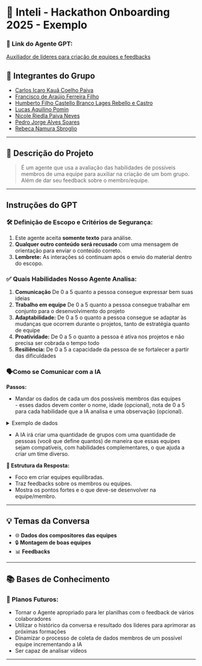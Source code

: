 # **🎯 Inteli - Hackathon Onboarding 2025 - Exemplo**






### **🔗 Link do Agente GPT:** 
[Auxiliador de líderes para criação de equipes e feedbacks](https://chatgpt.com/g/g-679973e504a881918872d58966fe9e7f-team-up)






## **👥 Integrantes do Grupo** 
- [Carlos Icaro Kauã Coelho Paiva](https://github.com/C-Icaro)
- [Francisco de Araújo Ferreira Filho](https://github.com/fr4ncisco7)
- [Humberto Filho Castello Branco Lages Rebello e Castro](https://github.com/Master-Humberto)
- [Lucas Aquilino Pomin](https://github.com/pominss)
- [Nicole Riedla Paiva Neves](https://github.com/nicriedla)
- [Pedro Jorge Alves Soares](https://github.com/PedroJorgeSA)
- [Rebeca Namura Sbroglio](https://github.com/rebeca-namura)










---






## **📄 Descrição do Projeto** 
> É um agente que usa a avaliação das habilidades de possíveis membros de uma equipe para auxiliar na criação de um bom grupo. Além de dar seu feedback sobre o membro/equipe.






---






## **Instruções do GPT** 






### **🛠️ Definição de Escopo e Critérios de Segurança:** 
1. Este agente aceita **somente texto** para análise. 
2. **Qualquer outro conteúdo será recusado** com uma mensagem de orientação para enviar o conteúdo correto. 
3. **Lembrete:** As interações só continuam após o envio do material dentro do escopo. 






### **✅ Quais Habilidades Nosso Agente Analisa:** 
1. **Comunicação** 
  De 0 a 5 quanto a pessoa consegue expressar bem suas ideias
2. **Trabalho em equipe** 
  De 0 a 5 quanto a pessoa consegue trabalhar em conjunto para o desenvolvimento do projeto
3. **Adaptabilidade:** 
  De 0 a 5 o quanto a pessoa consegue se adaptar às mudanças que ocorrem durante o projetos, tanto de estratégia quanto de equipe
4. **Proatividade:** 
  De 0 a 5 o quanto a pessoa é ativa nos projetos e não precisa ser cobrada o tempo todo
5. **Resiliência:** 
  De 0 a 5 a capacidade da pessoa de se fortalecer a partir das dificuldades






### **🗣️Como se Comunicar com a IA** 






**Passos:** 
 - Mandar os dados de cada um dos possíveis membros das equipes <br>
		- esses dados devem conter o nome, idade (opcional), nota de 0 a 5 para cada habilidade que a IA analisa e uma observação (opcional).
<details>
 	<summary>Exemplo de dados</summary>
		<h3>Ana Silva</h3> (32 anos)
Descrição: Atuou como líder de projeto em uma startup, destacando-se na coordenação de equipes multidisciplinares.
Notas:




Comunicação: 5
Trabalho em Equipe: 4
Adaptabilidade: 3
Proatividade: 5
Resiliência e Controle Emocional: 4
Observação: Trabalha muito bem com a Eduarda e nunca teve atrito com nenhum funcionário. Sempre busca soluções que favoreçam a equipe.




 <h3>Bruno Costa</h3> (29 anos)
Descrição: Experiência como analista de sistemas, com foco em otimização de processos e trabalho colaborativo.
Notas:




Comunicação: 3
Trabalho em Equipe: 5
Adaptabilidade: 4
Proatividade: 3
Resiliência e Controle Emocional: 5
Observação: Tem excelente relação com o Diego, colaborando frequentemente para encontrar soluções eficientes. É muito respeitado por sua tranquilidade em momentos de pressão. </details>




- A IA irá criar uma quantidade de grupos com uma quantidade de pessoas (você que define quantos) de maneira que essas equipes sejam compatíveis, com habilidades complementares, o que ajuda a criar um time diverso.






**🎯 Estrutura da Resposta:** 
 - Foco em criar equipes equilibradas. 
 - Traz feedbacks sobre os membros ou equipes. 
 - Mostra os pontos fortes e o que deve-se desenvolver na equipe/membro.






---






## **💡 Temas da Conversa** 
- 🌐 **Dados dos compositores das equipes** 
- 🔒 **Montagem de boas equipes** 
- 📊 **Feedbacks** 






---






## **📚 Bases de Conhecimento** 


### **📖 Planos Futuros:** 
- Tornar o Agente apropriado para ler planilhas com o feedback de vários colaboradores
- Utilizar o histórico da conversa e resultado dos líderes para aprimorar as próximas formações
- Dinamizar o processo de coleta de dados membros de um possível equipe incrementando a IA
- Ser capaz de analisar vídeos






---

